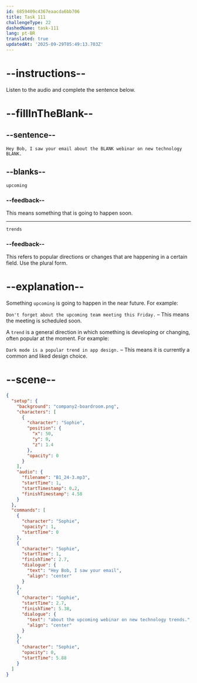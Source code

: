 ```yaml
---
id: 6859409c4367eaacda6bb706
title: Task 111
challengeType: 22
dashedName: task-111
lang: pt-BR
translated: true
updatedAt: '2025-09-29T05:49:13.703Z'
---
```


<!-- (Audio) Sophie: Hey Bob, I saw your email about the upcoming webinar on new technology trends. -->

# --instructions--

Listen to the audio and complete the sentence below.

# --fillInTheBlank--

## --sentence--

`Hey Bob, I saw your email about the BLANK webinar on new technology BLANK.`

## --blanks--

`upcoming`

### --feedback--

This means something that is going to happen soon.

---

`trends`

### --feedback--

This refers to popular directions or changes that are happening in a certain field. Use the plural form.

# --explanation--

Something `upcoming` is going to happen in the near future. For example:

`Don't forget about the upcoming team meeting this Friday.` – This means the meeting is scheduled soon.

A `trend` is a general direction in which something is developing or changing, often popular at the moment. For example:

`Dark mode is a popular trend in app design.` – This means it is currently a common and liked design choice.

# --scene--

```json
{
  "setup": {
    "background": "company2-boardroom.png",
    "characters": [
      {
        "character": "Sophie",
        "position": {
          "x": 50,
          "y": 0,
          "z": 1.4
        },
        "opacity": 0
      }
    ],
    "audio": {
      "filename": "B1_24-3.mp3",
      "startTime": 1,
      "startTimestamp": 0.2,
      "finishTimestamp": 4.58
    }
  },
  "commands": [
    {
      "character": "Sophie",
      "opacity": 1,
      "startTime": 0
    },
    {
      "character": "Sophie",
      "startTime": 1,
      "finishTime": 2.7,
      "dialogue": {
        "text": "Hey Bob, I saw your email",
        "align": "center"
      }
    },
    {
      "character": "Sophie",
      "startTime": 2.7,
      "finishTime": 5.38,
      "dialogue": {
        "text": "about the upcoming webinar on new technology trends.",
        "align": "center"
      }
    },
    {
      "character": "Sophie",
      "opacity": 0,
      "startTime": 5.88
    }
  ]
}
```
